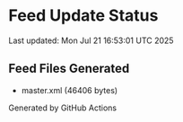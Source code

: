 # Feed Update Status
Last updated: Mon Jul 21 16:53:01 UTC 2025

## Feed Files Generated
- master.xml (46406 bytes)

Generated by GitHub Actions
